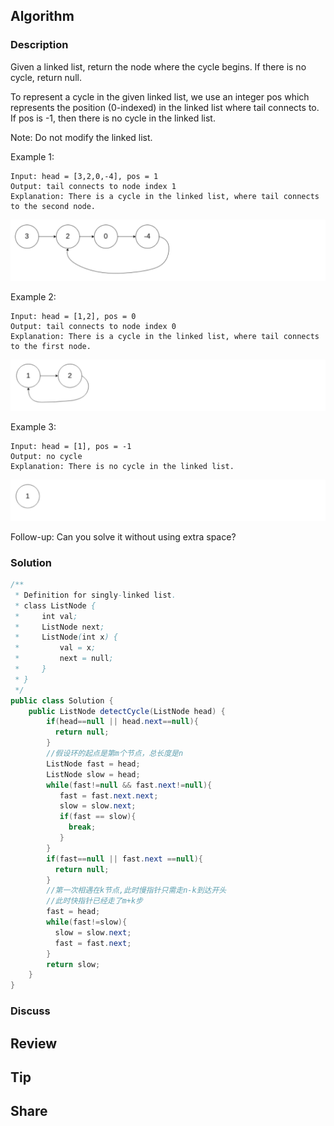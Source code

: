 ## Algorithm

### Description

Given a linked list, return the node where the cycle begins. If there is no cycle, return null.

To represent a cycle in the given linked list, we use an integer pos which represents the position (0-indexed) in the linked list where tail connects to. If pos is -1, then there is no cycle in the linked list.

Note: Do not modify the linked list.

Example 1:
```
Input: head = [3,2,0,-4], pos = 1
Output: tail connects to node index 1
Explanation: There is a cycle in the linked list, where tail connects to the second node.
```
![](assets/20200818-972d7662.png)

Example 2:
```
Input: head = [1,2], pos = 0
Output: tail connects to node index 0
Explanation: There is a cycle in the linked list, where tail connects to the first node.
```
![](assets/20200818-2762204e.png)

Example 3:
```
Input: head = [1], pos = -1
Output: no cycle
Explanation: There is no cycle in the linked list.
```
![](assets/20200818-ac5d66ab.png)


Follow-up:
Can you solve it without using extra space?



### Solution

```java
/**
 * Definition for singly-linked list.
 * class ListNode {
 *     int val;
 *     ListNode next;
 *     ListNode(int x) {
 *         val = x;
 *         next = null;
 *     }
 * }
 */
public class Solution {
    public ListNode detectCycle(ListNode head) {
        if(head==null || head.next==null){
          return null;
        }
        //假设环的起点是第m个节点，总长度是n
        ListNode fast = head;
        ListNode slow = head;
        while(fast!=null && fast.next!=null){
           fast = fast.next.next;
           slow = slow.next;
           if(fast == slow){
             break;
           }
        }
        if(fast==null || fast.next ==null){
          return null;
        }
        //第一次相遇在k节点,此时慢指针只需走n-k到达开头
        //此时快指针已经走了m+k步
        fast = head;
        while(fast!=slow){
          slow = slow.next;
          fast = fast.next;
        }
        return slow;
    }
}
```

### Discuss

## Review


## Tip


## Share
